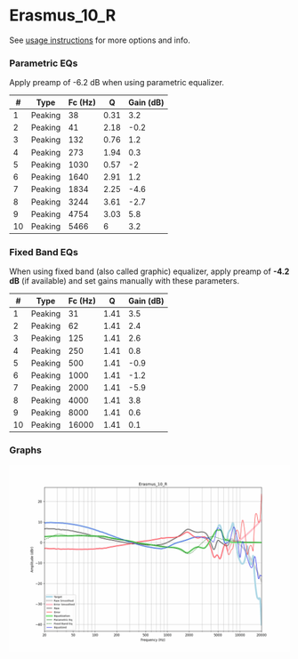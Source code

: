 # Erasmus_10_R
See [usage instructions](https://github.com/jaakkopasanen/AutoEq#usage) for more options and info.

### Parametric EQs
Apply preamp of -6.2 dB when using parametric equalizer.

|   # | Type    |   Fc (Hz) |    Q |   Gain (dB) |
|-----|---------|-----------|------|-------------|
|   1 | Peaking |        38 | 0.31 |         3.2 |
|   2 | Peaking |        41 | 2.18 |        -0.2 |
|   3 | Peaking |       132 | 0.76 |         1.2 |
|   4 | Peaking |       273 | 1.94 |         0.3 |
|   5 | Peaking |      1030 | 0.57 |        -2   |
|   6 | Peaking |      1640 | 2.91 |         1.2 |
|   7 | Peaking |      1834 | 2.25 |        -4.6 |
|   8 | Peaking |      3244 | 3.61 |        -2.7 |
|   9 | Peaking |      4754 | 3.03 |         5.8 |
|  10 | Peaking |      5466 | 6    |         3.2 |

### Fixed Band EQs
When using fixed band (also called graphic) equalizer, apply preamp of **-4.2 dB** (if available) and set gains manually with these parameters.

|   # | Type    |   Fc (Hz) |    Q |   Gain (dB) |
|-----|---------|-----------|------|-------------|
|   1 | Peaking |        31 | 1.41 |         3.5 |
|   2 | Peaking |        62 | 1.41 |         2.4 |
|   3 | Peaking |       125 | 1.41 |         2.6 |
|   4 | Peaking |       250 | 1.41 |         0.8 |
|   5 | Peaking |       500 | 1.41 |        -0.9 |
|   6 | Peaking |      1000 | 1.41 |        -1.2 |
|   7 | Peaking |      2000 | 1.41 |        -5.9 |
|   8 | Peaking |      4000 | 1.41 |         3.8 |
|   9 | Peaking |      8000 | 1.41 |         0.6 |
|  10 | Peaking |     16000 | 1.41 |         0.1 |

### Graphs
![](./Erasmus_10_R.png)
